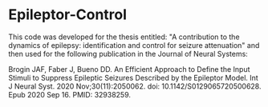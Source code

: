 # Epileptor-Control

This code was developed for the thesis entitled: "A contribution to the dynamics of epilepsy: identification and control for seizure attenuation" and then used for the following publication in the Journal of Neural Systems:

Brogin JAF, Faber J, Bueno DD. An Efficient Approach to Define the Input Stimuli to Suppress Epileptic Seizures Described by the Epileptor Model. Int J Neural Syst. 2020 Nov;30(11):2050062. doi: 10.1142/S0129065720500628. Epub 2020 Sep 16. PMID: 32938259.
